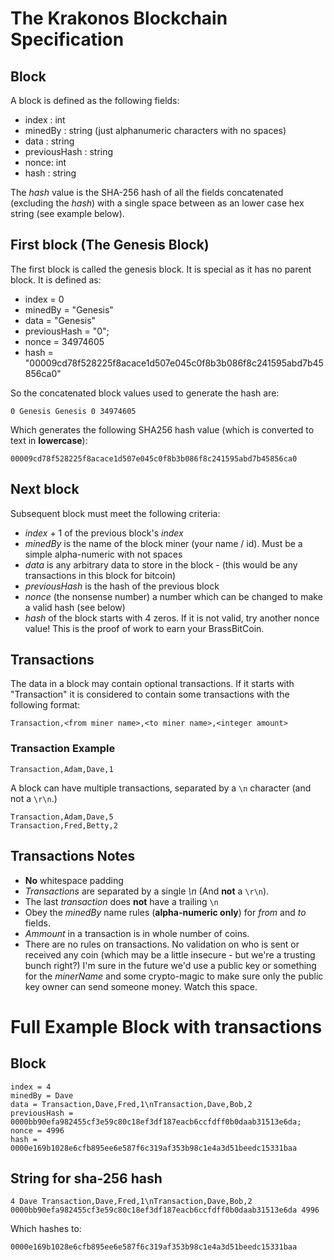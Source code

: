 
# The Krakonos Blockchain Specification

## Block

A block is defined as the following fields:
* index : int
* minedBy : string (just alphanumeric characters with no spaces)
* data : string
* previousHash : string
* nonce: int
* hash : string

The _hash_ value is the SHA-256 hash of all the fields concatenated (excluding the _hash_) with a single space between as an lower case hex string (see example below).

## First block (The Genesis Block)
The first block is called the genesis block. It is special as it has no parent block. It is defined as:
* index = 0
* minedBy = "Genesis"
* data = "Genesis"
* previousHash = "0";
* nonce = 34974605
* hash = "00009cd78f528225f8acace1d507e045c0f8b3b086f8c241595abd7b45856ca0"

So the concatenated block values used to generate the hash are:
```
0 Genesis Genesis 0 34974605
```
Which generates the following SHA256 hash value (which is converted to text in **lowercase**):

```
00009cd78f528225f8acace1d507e045c0f8b3b086f8c241595abd7b45856ca0
```

## Next block

Subsequent block must meet the following criteria:

* _index_ + 1 of the previous block's _index_
* _minedBy_ is the name of the block miner (your name / id). Must be a simple alpha-numeric with not spaces
* _data_ is any arbitrary data to store in the block - (this would be any transactions in this block for bitcoin)
* _previousHash_ is the hash of the previous block
* _nonce_ (the nonsense number) a number which can be changed to make a valid hash (see below)
* _hash_ of the block starts with 4 zeros. If it is not valid, try another nonce value! This is the proof of work to earn your BrassBitCoin.

## Transactions

The data in a block may contain optional transactions. If it starts with "Transaction" it is considered to contain some transactions with the following format:

```
Transaction,<from miner name>,<to miner name>,<integer amount>
```
### Transaction Example

```
Transaction,Adam,Dave,1
```

A block can have multiple transactions, separated by a ``\n`` character (and not a ``\r\n``.)

```
Transaction,Adam,Dave,5
Transaction,Fred,Betty,2
```

## Transactions Notes

* **No** whitespace padding
* _Transactions_ are separated by a single _\n_ (And **not** a ``\r\n``).
* The last _transaction_ does **not** have a trailing `\n`
* Obey the _minedBy_ name rules (**alpha-numeric only**) for _from_ and _to_ fields.
* _Ammount_ in a transaction is in whole number of coins.
* There are no rules on transactions. No validation on who is sent or received any coin (which may be a little insecure - but we're a trusting bunch right?) I'm sure in the future we'd use a public key or something for the _minerName_ and some crypto-magic to make sure only the public key owner can send someone money. Watch this space.

# Full Example Block with transactions

## Block
```
index = 4
minedBy = Dave
data = Transaction,Dave,Fred,1\nTransaction,Dave,Bob,2 
previousHash = 0000bb90efa982455cf3e59c80c18ef3df187eacb6ccfdff0b0daab31513e6da;
nonce = 4996
hash = 0000e169b1028e6cfb895ee6e587f6c319af353b98c1e4a3d51beedc15331baa
```

## String for sha-256 hash
```
4 Dave Transaction,Dave,Fred,1\nTransaction,Dave,Bob,2 0000bb90efa982455cf3e59c80c18ef3df187eacb6ccfdff0b0daab31513e6da 4996
```
Which hashes to:
```
0000e169b1028e6cfb895ee6e587f6c319af353b98c1e4a3d51beedc15331baa
```